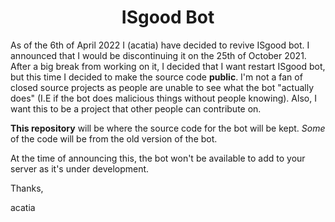 <h1 align="center">ISgood Bot</h1>

As of the 6th of April 2022 I (acatia) have decided to revive ISgood bot. I announced that I would be discontinuing it on the 25th of October 2021. After a big break from working on it, I decided that I want restart ISgood bot, but this time I decided to make the source code **public**. I'm not a fan of closed source projects as people are unable to see what the bot "actually does" (I.E if the bot does malicious things without people knowing). Also, I want this to be a project that other people can contribute on.

**This repository** will be where the source code for the bot will be kept. *Some* of the code will be from the old version of the bot.

At the time of announcing this, the bot won't be available to add to your server as it's under development.

Thanks,

acatia